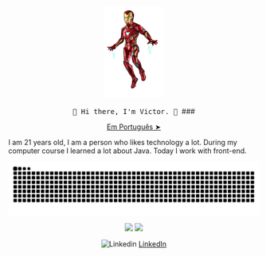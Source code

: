 <!-- HEADER -->
<p align="center">
  <img src="./github/iromaan.gif" width="120px">
   <br><br>
  <samp>
    👋  Hi there, I'm Victor. 👋
  </samp>
 ### <p align="center"><a href="./README-ptbr.md">Em Português ➤</a></p>
  I am 21 years old, I am a person who likes technology a lot. During my computer course I learned a lot about Java. Today I work with front-end.
</p>

<div align="center">
    <img src="https://raw.githubusercontent.com/devlucca/devlucca/output/github-contribution-grid-snake.svg" align="center" />
</div>

<p align="center">
  <img width="400px" src="https://github-readme-stats.vercel.app/api/top-langs/?username=vbeccare&layout=compact&theme=vision-friendly-dark" />
  <img width="400px" src="https://github-readme-stats.vercel.app/api?username=vbeccare&show_icons=true,css&layout=compact&theme=vision-friendly-dark"/>
</p>




<p align="center">
    <img src="https://user-images.githubusercontent.com/3603793/87078013-6b09a380-c1fa-11ea-9ca0-6789b1cafb1c.png" width="12" alt="Linkedin"> 
    <a href="https://www.linkedin.com/in/vbeccare" target="_blank" title="LinkedIn">LinkedIn</a>
</p>
